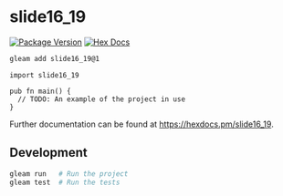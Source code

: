 # slide16_19

[![Package Version](https://img.shields.io/hexpm/v/slide16_19)](https://hex.pm/packages/slide16_19)
[![Hex Docs](https://img.shields.io/badge/hex-docs-ffaff3)](https://hexdocs.pm/slide16_19/)

```sh
gleam add slide16_19@1
```
```gleam
import slide16_19

pub fn main() {
  // TODO: An example of the project in use
}
```

Further documentation can be found at <https://hexdocs.pm/slide16_19>.

## Development

```sh
gleam run   # Run the project
gleam test  # Run the tests
```
